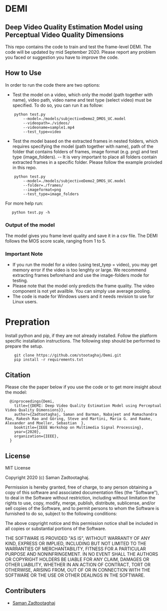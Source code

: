 # DEMI
## Deep Video Quality Estimation Model using Perceptual Video Quality Dimensions

This repo contains the code to train and test the frame-level DEMI. The code will be updated by mid September 2020.
Please report any problem you faced or suggestion you have to improve the code. 

## How to Use
In order to run the code there are two options:
- Test the model on a video, which only the model (path together with name), video path, video name and test type (select video) must be specified. To do so, you can run it as follow:

```
    python test.py 
        --model=./models/subjectiveDemo2_DMOS_UC.model
        --videopath=./videos/ 
        --videoname=sample1.mp4 
        --test_type=video
```

- Test the model based on the extracted frames in nested folders, which requires specifying the model (path together with name), path of the folder that contains folders of frames, image format (e.g. png) and test type (image_folders). 
  -- It is very important to place all folders contain extracted frames in a specific folder. Please follow the example proivded in this repo.   

```
    python test.py 
        --model=./models/subjectiveDemo2_DMOS_UC.model
        --folder=./frames/ 
        --imageformat=png 
        --test_type=image_folders
```

 For more help run:
 ```
    python test.py -h
```

### Output of the model
The model gives you frame level quality and save it in a csv file. The DEMI follows the MOS score scale, ranging from 1 to 5.

### Important Note
- If you run the model for a video (using test_tyep = video), you may get memory error if the video is too lenghty or large. We recommend extracting frames beforehand and use the image-folders mode for testing.
- Please note that the model only predicts the frame quality. The video component is not yet availble. You can simply use average pooling.  
- The code is made for Windows users and it needs revision to use for Linux users.


# Prepration 
Install python and pip, if they are not already installed. Follow the platform specific installation instructions. The following step should be performed to prepare the setup.
```
    git clone https://github.com/stootaghaj/Demi.git 
    pip install -r requirements.txt
```


## Citation 
Please cite the paper below if you use the code or to get more insight about the model:
```
  @inproceedings{Demi,
    title={{DEMI: Deep Video Quality Estimation Model using Perceptual Video Quality Dimensions}},
    author={Zadtootaghaj, Saman and Barman, Nabajeet and Ramachandra Rao, Rakesh Rao and Göring, Steve and Martini, Maria G. and Raake, Alexander and Moeller, Sebastian  },
    booktitle={IEEE Workshop on Multimedia Signal Processing},
    year={2020},
    organization={IEEE},
  }
```


## License 

MIT License

Copyright 2020 (c) Saman Zadtootaghaj.

Permission is hereby granted, free of charge, to any person obtaining a copy of this software and associated documentation files (the "Software"), to deal in the Software without restriction, including without limitation the rights to use, copy, modify, merge, publish, distribute, sublicense, and/or sell copies of the Software, and to permit persons to whom the Software is furnished to do so, subject to the following conditions:

The above copyright notice and this permission notice shall be included in all copies or substantial portions of the Software.

THE SOFTWARE IS PROVIDED "AS IS", WITHOUT WARRANTY OF ANY KIND, EXPRESS OR IMPLIED, INCLUDING BUT NOT LIMITED TO THE WARRANTIES OF MERCHANTABILITY, FITNESS FOR A PARTICULAR PURPOSE AND NONINFRINGEMENT. IN NO EVENT SHALL THE AUTHORS OR COPYRIGHT HOLDERS BE LIABLE FOR ANY CLAIM, DAMAGES OR OTHER LIABILITY, WHETHER IN AN ACTION OF CONTRACT, TORT OR OTHERWISE, ARISING FROM, OUT OF OR IN CONNECTION WITH THE SOFTWARE OR THE USE OR OTHER DEALINGS IN THE SOFTWARE.

## Contributers 

- [Saman Zadtootaghaj](https://www.qu.tu-berlin.de/menue/team/researchers/zadtootahaj_saman/)


